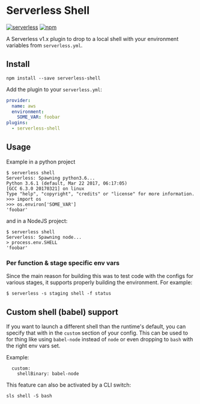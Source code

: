 # Serverless Shell

[![serverless](http://public.serverless.com/badges/v3.svg)](http://www.serverless.com)
[![npm](https://nodei.co/npm/serverless-shell.png?mini=true)](https://www.npmjs.com/package/serverless-shell)

A Serverless v1.x plugin to drop to a local shell with your environment
variables from `serverless.yml`.


## Install

```
npm install --save serverless-shell
```

Add the plugin to your `serverless.yml`:

```yaml
provider:
  name: aws
  environment:
    SOME_VAR: foobar
plugins:
  - serverless-shell
```

## Usage
Example in a python project
```
$ serverless shell
Serverless: Spawning python3.6...
Python 3.6.1 (default, Mar 22 2017, 06:17:05) 
[GCC 6.3.0 20170321] on linux
Type "help", "copyright", "credits" or "license" for more information.
>>> import os
>>> os.environ['SOME_VAR']
'foobar'
```
and in a NodeJS project:
```
$ serverless shell
Serverless: Spawning node...
> process.env.SHELL
'foobar'
```

### Per function & stage specific env vars
Since the main reason for building this was to test code with the configs for
various stages, it supports properly building the environment. For example:
```
$ serverless -s staging shell -f status
```

## Custom shell (babel) support
If you want to launch a different shell than the runtime's default, you can
specify that with in the `custom` section of your config. This can be used
to for thing like using `babel-node` instead of `node` or even dropping to
`bash` with the right env vars set.

Example:
```
  custom:
    shellBinary: babel-node
```

This feature can also be activated by a CLI switch:
```
sls shell -S bash
```
